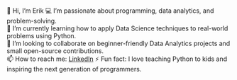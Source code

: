 👋 Hi, I’m Erik
💻 I’m passionate about programming, data analytics, and problem-solving.  
🌱 I’m currently learning how to apply Data Science techniques to real-world problems using Python.  
💞️ I’m looking to collaborate on beginner-friendly Data Analytics projects and small open-source contributions.  
📫 How to reach me: [LinkedIn]((https://www.linkedin.com/in/erik-gaida-a724b8284/))
⚡ Fun fact: I love teaching Python to kids and inspiring the next generation of programmers.  
